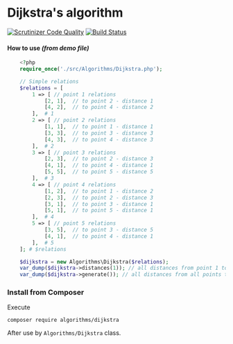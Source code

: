 # Dijkstra's algorithm
[![Scrutinizer Code Quality](https://scrutinizer-ci.com/g/ventaquil/Dijkstra-s-algorithm/badges/quality-score.png?b=master)](https://scrutinizer-ci.com/g/ventaquil/Dijkstra-s-algorithm/?branch=master) [![Build Status](https://travis-ci.org/ventaquil/Dijkstra-s-algorithm.svg?branch=master)](https://travis-ci.org/ventaquil/Dijkstra-s-algorithm)

#### How to use *(from demo file)*

```php
    <?php
    require_once('./src/Algorithms/Dijkstra.php');

    // Simple relations
    $relations = [
        1 => [ // point 1 relations
            [2, 1],  // to point 2 - distance 1
            [4, 2],  // to point 4 - distance 2
        ],  # 1
        2 => [ // point 2 relations
            [1, 1],  // to point 1 - distance 1
            [3, 3],  // to point 3 - distance 3
            [4, 3],  // to point 4 - distance 3
        ],  # 2
        3 => [ // point 3 relations
            [2, 3],  // to point 2 - distance 3
            [4, 1],  // to point 4 - distance 1
            [5, 5],  // to point 5 - distance 5
        ],  # 3
        4 => [ // point 4 relations
            [1, 2],  // to point 1 - distance 2
            [2, 3],  // to point 2 - distance 3
            [3, 1],  // to point 3 - distance 1
            [5, 1],  // to point 5 - distance 1
        ],  # 4
        5 => [ // point 5 relations
            [3, 5],  // to point 3 - distance 5
            [4, 1],  // to point 4 - distance 1
        ],  # 5
    ]; # $relations

    $dijkstra = new Algorithms\Dijkstra($relations);
    var_dump($dijkstra->distances(1)); // all distances from point 1 to other points
    var_dump($dijkstra->generate()); // all distances from all points to all points
```

### Install from Composer

Execute

    composer require algorithms/dijkstra

After use by `Algorithms/Dijkstra` class.
